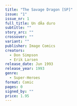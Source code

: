 ```yaml
---
title: "The Savage Dragon [SP]"
issue: "1"
issue_nr: 1
full_title: Un dÃ­a duro
subtitle: ""
story_arc: ""
crossover: ""
variant: ""
publisher: Image Comics
creators:
  - Don Simpson
  - Erik Larsen
release_date: Jun 1993
release_year: 1993
genre:
  - Super-Heroes
format: Comic
pages: 0
signed_by: ""
price: 1.95
---
```

